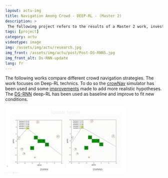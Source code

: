 ```yaml
---
layout: actu-img
title: Navigation Among Crowd - DEEP-RL - (Master 2)
description: > 
 The following project refers to the results of a Master 2 work, investing different Deep-RL methods to help robot to navigate among Crowd.
tags: [project]
category: actu
videotype: image
img: /assets/img/actu/research.jpg
img_front: /assets/img/actu/post/Post-DS-RNN5.jpg
img_front_alt: Ds-RNN-update
lang: fr
---
```

The following works compare different crowd navigation strategies. The work focuses on Deep-RL technics. 
To do so the [crowNav](https://github.com/Shuijing725/CrowdNav_DSRNN) simulator has been used and some [improvements](https://github.com/michelland/DSRNN) made to add more realistic hypotheses.
The [DS-RNN](https://arxiv.org/abs/2011.04820) deep-RL has been used as baseline and improve to fit new conditions.

![DS-RNN Update Behavior](/assets/img/actu/post/Post-DS-RNN_AE.gif "DS-RNN Update Behavior")

